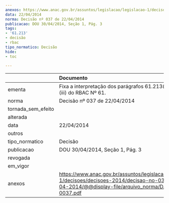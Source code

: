 ```yaml
---
anexos: https://www.anac.gov.br/assuntos/legislacao/legislacao-1/decisoes/decisoes-2014/decisao-no-037-de-22-04-2014/@@display-file/arquivo_norma/DA2014-0037.pdf
data: 22/04/2014
norma: Decisão nº 037 de 22/04/2014
publicacao: DOU 30/04/2014, Seção 1, Pág. 3
tags:
- '61.213'
- decisão
- rbac
tipo_normatico: Decisão
hide: 
- toc 
 
---
```


|                    | Documento                                                                                                                                                 |
|:-------------------|:----------------------------------------------------------------------------------------------------------------------------------------------------------|
| ementa             | Fixa a interpretação dos parágrafos 61.213(a)(3)(ii) e (iii) do RBAC Nº 61.                                                                               |
| norma              | Decisão nº 037 de 22/04/2014                                                                                                                              |
| tornada_sem_efeito |                                                                                                                                                           |
| alterada           |                                                                                                                                                           |
| data               | 22/04/2014                                                                                                                                                |
| outros             |                                                                                                                                                           |
| tipo_normatico     | Decisão                                                                                                                                                   |
| publicacao         | DOU 30/04/2014, Seção 1, Pág. 3                                                                                                                           |
| revogada           |                                                                                                                                                           |
| em_vigor           |                                                                                                                                                           |
| anexos             | https://www.anac.gov.br/assuntos/legislacao/legislacao-1/decisoes/decisoes-2014/decisao-no-037-de-22-04-2014/@@display-file/arquivo_norma/DA2014-0037.pdf |